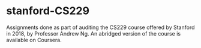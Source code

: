 # stanford-CS229
Assignments done as part of auditing the CS229 course offered by Stanford in 2018, by Professor Andrew Ng. An abridged version of the course is available on Coursera.
